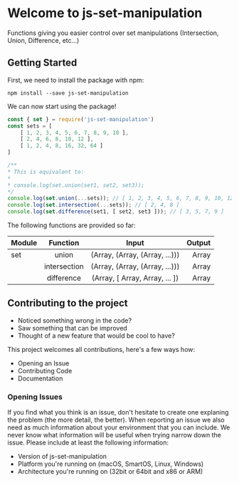 # Welcome to js-set-manipulation
Functions giving you easier control over set 
manipulations (Intersection, Union, Difference, etc...)

## Getting Started
First, we need to install the package with npm:

`npm install --save js-set-manipulation`

We can now start using the package! 

``` javascript
const { set } = require('js-set-manipulation') 
const sets = [
    [ 1, 2, 3, 4, 5, 6, 7, 8, 9, 10 ],
    [ 2, 4, 6, 8, 10, 12 ],
    [ 1, 2, 4, 8, 16, 32, 64 ]
]

/**
* This is equivalent to:
*
* console.log(set.union(set1, set2, set3));
*/
console.log(set.union(...sets)); // [ 1, 2, 3, 4, 5, 6, 7, 8, 9, 10, 12, 16, 32, 64 ]
console.log(set.intersection(...sets)); // [ 2, 4, 8 ]
console.log(set.difference(set1, [ set2, set3 ])); // [ 3, 5, 7, 9 ]
```

The following functions are provided so far:


| Module        | Function           | Input                           | Output |
| ------------- |:------------------:|:-------------------------------:| ------:|
| set           | union              | (Array, (Array, (Array, ...)))  | Array  |
|               | intersection       | (Array, (Array, (Array, ...)))  | Array  |
|               | difference         | (Array, [ Array, Array, ... ])  | Array  |


## Contributing to the project
- Noticed something wrong in the code?
- Saw something that can be improved
- Thought of a new feature that would be cool to have?

This project welcomes all contributions, here's a few ways how:
  * Opening an Issue
  * Contributing Code
  * Documentation

### Opening Issues
If you find what you think is an issue, don't hesitate to create one explaning the problem (the more detail, the better). 
When reporting an issue we also need as much information about your environment that you can include. We never know what information will be useful when trying narrow down the issue. Please include at least the following information:

  * Version of js-set-manipulation
  * Platform you're running on (macOS, SmartOS, Linux, Windows)
  * Architecture you're running on (32bit or 64bit and x86 or ARM)

